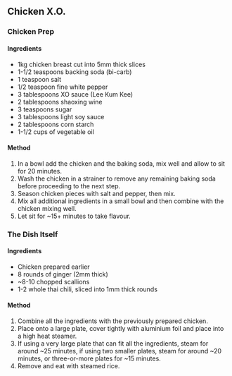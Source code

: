 ## Chicken X.O.

### Chicken Prep

#### Ingredients

* 1kg chicken breast cut into 5mm thick slices
* 1-1/2 teaspoons backing soda (bi-carb)
* 1 teaspoon salt
* 1/2 teaspoon fine white pepper
* 3 tablespoons XO sauce (Lee Kum Kee)
* 2 tablespoons shaoxing wine
* 3 teaspoons sugar
* 3 tablespoons light soy sauce
* 2 tablespoons corn starch
* 1-1/2 cups of vegetable oil

#### Method

1. In a bowl add the chicken and the baking soda, mix well and allow to sit for 20 minutes.
1. Wash the chicken in a strainer to remove any remaining baking soda before proceeding to the next step.
1. Season chicken pieces with salt and pepper, then mix.
1. Mix all additional ingredients in a small bowl and then combine with the chicken mixing well.
1. Let sit for ~15+ minutes to take flavour.


### The Dish Itself

#### Ingredients

* Chicken prepared earlier
* 8 rounds of ginger (2mm thick)
* ~8-10 chopped scallions
* 1-2 whole thai chili, sliced into 1mm thick rounds

#### Method

1. Combine all the ingredients with the previously prepared chicken.
1. Place onto a large plate, cover tightly with aluminium foil and place into a high heat steamer.
1. If using a very large plate that can fit all the ingredients, steam for around ~25 minutes, if using two smaller plates, steam for around ~20 minutes, or three-or-more plates for ~15 minutes.
1. Remove and eat with steamed rice.
